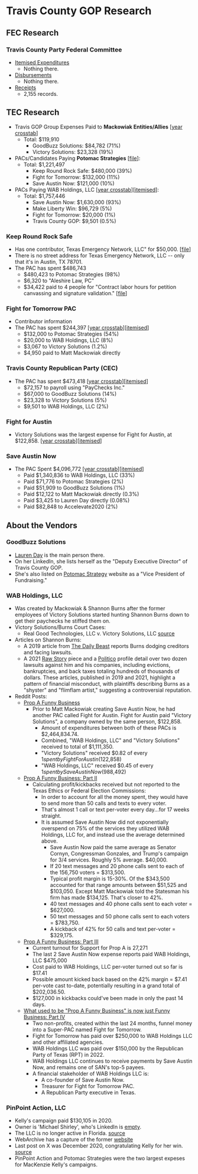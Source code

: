 # Travis County GOP Research

## FEC Research
### Travis County Party Federal Committee
- [Itemised Expenditures](https://www.fec.gov/data/independent-expenditures/?data_type=processed&most_recent=true&q_spender=C00418889&cycle=2016&cycle=2018&cycle=2020&cycle=2022&cycle=2024&cycle=2026&is_notice=false)
  - Nothing there.
- [Disbursements](https://www.fec.gov/data/disbursements/?data_type=processed&committee_id=C00231688&committee_id=C00418889&two_year_transaction_period=2018&two_year_transaction_period=2020&two_year_transaction_period=2022&two_year_transaction_period=2024&two_year_transaction_period=2026&min_date=01%2F01%2F2025&max_date=12%2F31%2F2026)
  - Nothing there.
- [Receipts](https://www.fec.gov/data/receipts/?committee_id=C00418889&two_year_transaction_period=2024&data_type=processed)
  - 2,155 records.

## TEC Research
- Travis GOP Group Expenses Paid to **Mackowiak Entities/Allies** [[year crosstab](data/mackowiak_entities_payments.csv)]
  - Total: $119,910
    - GoodBuzz Solutions: $84,782 (71%)
    - Victory Solutions: $23,328 (19%)
- PACs/Candidates Paying **Potomac Strategies** [[file](data/potomac_pac_payments.csv)]:
  - Total: $1,221,497
    - Keep Round Rock Safe: $480,000 (39%)
    - Fight for Tomorrow: $132,000 (11%)
    - Save Austin Now: $121,000 (10%)
- PACs Paying WAB Holdings, LLC [[year crosstab](data/wab_pac_payments.csv)][[itemised](data/wab_pac_payments_raw.csv)]:
  - Total: $1,757,446
    - Save Austin Now: $1,630,000 (93%)
    - Make Liberty Win: $96,729 (5%)
    - Fight for Tomorrow: $20,000 (1%)
    - Travis County GOP: $9,501 (0.5%)
  
### Keep Round Rock Safe
- Has one contributor, Texas Emergency Network, LLC" for $50,000. [[file](data/keep_round_rock_safe_contributors.csv)]
- There is no street address for Texas Emergency Network, LLC -- only that it's in Austin, TX 78701.
- The PAC has spent $486,743
  - $480,423 to Potomac Strategies (98%)
  - $6,320 to "Aleshire Law, PC"
  - $34,422 paid to 4 people for
  "Contract labor hours for petition canvassing and signature validation." [[file](data/keep_round_rock_safe_payroll.csv)]


### Fight for Tomorrow PAC
- Contributor information
- The PAC has spent $244,397 [[year crosstab](data/fight_for_tomorrow_expenses.csv)][[itemised](data/fight_for_tomorrow_expenses_raw.csv)]
  - $132,000 to Potomac Strategies (54%)
  - $20,000 to WAB Holdings, LLC (8%)
  - $3,067 to Victory Solutions (1.2%)
  - $4,950 paid to Matt Mackowiak directly

### Travis County Republican Party (CEC)
- The PAC has spent $473,418 [[year crosstab](data/travis_cec_expenses.csv)][[itemised](data/travis_cec_expenses_raw.csv)]
  - $72,157 to payroll using "PayChecks Inc."
  - $67,000 to GoodBuzz Solutions (14%)
  - $23,328 to Victory Solutions (5%)
  - $9,501 to WAB Holdings, LLC (2%)

### Fight for Austin
- Victory Solutions was the largest expense for Fight for Austin, at $122,858. [[year crosstab](data/fight_for_austin_expenses.csv)][[itemised](data/fight_for_austin_expenses_raw.csv)]


### Save Austin Now
- The PAC Spent $4,096,772 [[year crosstab](data/save_austin_now_expenses.csv)][[itemised](data/save_austin_now_expenses_raw.csv)]
  - Paid $1,340,836 to WAB Holdings, LLC (33%)
  - Paid $71,776 to Potomac Strategies (2%)
  - Paid $51,909 to GoodBuzz Solutions (1%)
  - Paid $12,122 to Matt Mackowiak directly (0.3%)
  - Paid $3,425 to Lauren Day directly (0.08%)
  - Paid $82,848 to Accelevate2020 (2%)

## About the Vendors
### GoodBuzz Solutions
- [Lauren Day](https://www.linkedin.com/in/laurenhartday/) is the main person there.
- On her LinkedIn, she lists herself as the "Deputy Executive Director" of Travis County GOP.
- She's also listed on [Potomac Strategy](https://www.potomacstrategygroup.com/#who) website as a "Vice President of Fundraising."

### WAB Holdings, LLC
- Was created by Mackowiak & Shannon Burns after the former employees of Victory Solutions started hunting Shannon Burns down to get their paychecks he stiffed them on.
- Victory Solutions/Burns Court Cases:
  - Real Good Technologies, LLC v. Victory Solutions, LLC [source](https://www.govinfo.gov/content/pkg/USCOURTS-ohnd-1_17-cv-00149/pdf/USCOURTS-ohnd-1_17-cv-00149-0.pdf)
- Articles on Shannon Burns:
  - A 2019 article from [The Daily Beast](https://www.thedailybeast.com/republican-telemarketer-shannon-burns-stiffed-the-feds-out-of-dollar411k-the-trump-white-house-gave-him-a-job/) reports Burns dodging creditors and facing lawsuits.
  - A 2021 [Raw Story](https://www.rawstory.com/shannon-burns/) piece and a [Politico](https://www.politico.com/news/magazine/2021/09/24/shannon-burns-ohio-republican-strategist-profile-513622) profile detail over two dozen lawsuits against him and his companies, including evictions, bankruptcies, and back taxes totaling hundreds of thousands of dollars. These articles, published in 2019 and 2021, highlight a pattern of financial misconduct, with plaintiffs describing Burns as a "shyster" and "flimflam artist," suggesting a controversial reputation.
- Reddit Posts:
  - [Prop A Funny Business](https://www.reddit.com/r/Austin/comments/q81mjg/prop_a_funny_business/)
    - Prior to Matt Mackowiak creating Save Austin Now, he had another PAC called Fight for Austin. Fight for Austin paid "Victory Solutions", a company owned by the same person, $122,858. 
      - Amount of expenditures between both of these PACs is $2,464,834.74. 
      - Combined, "WAB Holdings, LLC" and "Victory Solutions" received to total of $1,111,350.
      - "Victory Solutions" received $0.82 of every $1 spent by Fight For Austin ($122,858)
      - "WAB Holdings, LLC" received $0.45 of every $1 spent by Save Austin Now ($988,492)
  - [Prop A Funny Business: Part II](https://www.reddit.com/r/Austin/comments/qar7fb/prop_a_funny_business_part_ii/)
    - Calculating profit/kickbacks received but not reported to the Texas Ethics or Federal Election Commissions:
      - In order to account for all the money spent, they would have to send more than 50 calls and texts to every voter. 
      - That's almost 1 call or text per-voter every day...for 17 weeks straight. 
      - It is assumed Save Austin Now did not exponentially overspend on 75% of the services they utilized WAB Holdings, LLC for, and instead use the average determined above. 
        - Save Austin Now paid the same average as Senator Cornyn, Congressman Gonzales, and Trump's campaign for 3/4 services. Roughly 5% average. $40,000. 
        - If 20 text messages and 20 phone calls sent to each of the 156,750 voters = $313,500. 
        - Typical profit margin is 15-30%. Of the $343,500 accounted for that range amounts between $51,525 and $103,050. Except Matt Mackowiak told the Statesman his firm has made $134,125. That's closer to 42%. 
        - 40 text messages and 40 phone calls sent to each voter = $627,000. 
        - 50 text messages and 50 phone calls sent to each voters = $783,750. 
        - A kickback of 42% for 50 calls and text per-voter = $329,175.
  - [Prop A Funny Business: Part III](https://www.reddit.com/r/Austin/comments/qh0qz0/prop_a_funny_business_part_iii/)
    - Current turnout for Support for Prop A is 27,271 
    - The last 2 Save Austin Now expense reports paid WAB Holdings, LLC $475,000 
    - Cost paid to WAB Holdings, LLC per-voter turned out so far is $17.41 
    - Possible amount kicked back based on the 42% margin = $7.41 per-vote cast to-date, potentially resulting in a grand total of $202,036.50.
    - $127,000 in kickbacks could've been made in only the past 14 days.
  - [What used to be "Prop A Funny Business" is now just Funny Business: Part IV](https://www.reddit.com/r/Austin/comments/zh7l23/what_used_to_be_prop_a_funny_business_is_now_just/)
    - Two non-profits, created within the last 24 months, funnel money into a Super-PAC named Fight for Tomorrow. 
    - Fight for Tomorrow has paid over $250,000 to WAB Holdings LLC and other affiliated agencies. 
    - WAB Holdings LLC was paid over $150,000 by the Republican Party of Texas (RPT) in 2022. 
    - WAB Holdings LLC continues to receive payments by Save Austin Now, and remains one of SAN's top-5 payees. 
    - A financial stakeholder of WAB Holdings LLC is:
      - A co-founder of Save Austin Now. 
      - Treasurer for Fight for Tomorrow PAC. 
      - A Republican Party executive in Texas.

### PinPoint Action, LLC
- Kelly's campaign paid $130,105 in 2020.
- Owner is 'Michael Shirley', who's LinkedIn is [empty](https://www.linkedin.com/in/mikecshirley/).
- The LLC is no longer active in Florida. [source](https://www.flcompanyregistry.com/companies/pinpoint-action-llc/)
- WebArchive has a capture of the former [website](https://web.archive.org/web/20190417011050/https://www.pinpointaction.com/)
- Last post on X was December 2020, congratulating Kelly for her win. [source](https://x.com/pinpointaction)
- PinPoint Action and Potomac Strategies were the two largest expeses for MacKenzie Kelly's campaigns.